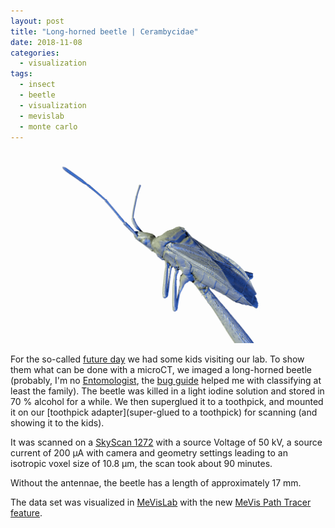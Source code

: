 ```yaml
---
layout: post
title: "Long-horned beetle | Cerambycidae"
date: 2018-11-08
categories:
  - visualization
tags:
  - insect
  - beetle
  - visualization
  - mevislab
  - monte carlo
---
```


![A beetle](/assets/2018/11/08/beetle/beetle.png)

For the so-called [future day](https://www.nationalerzukunftstag.ch/) we had some kids visiting our lab.
To show them what can be done with a microCT, we imaged a long-horned beetle (probably, I'm no [Entomologist](https://enwp.org/Entomology), the [bug guide](https://bugguide.net/node/view/171) helped me with classifying at least the family).
The beetle was killed in a light iodine solution and stored in 70 % alcohol for a while.
We then superglued it to a toothpick, and mounted it on our [toothpick adapter](super-glued to a toothpick) for scanning (and showing it to the kids).

It was scanned on a [SkyScan 1272](http://bruker-microct.com/products/1272.htm) with a source Voltage of 50 kV, a source current of 200 µA with camera and geometry settings leading to an isotropic voxel size of 10.8 µm, the scan took about 90 minutes.

Without the antennae, the beetle has a length of approximately 17 mm.

The data set was visualized in [MeVisLab](http://www.sci.utah.edu/software/imagevis3d.html) with the new [MeVis Path Tracer feature](https://mevislabdownloads.mevis.de/docs/3.1/MeVisLab/Standard/Documentation/Publish/Overviews/PathTracerOverview.html).